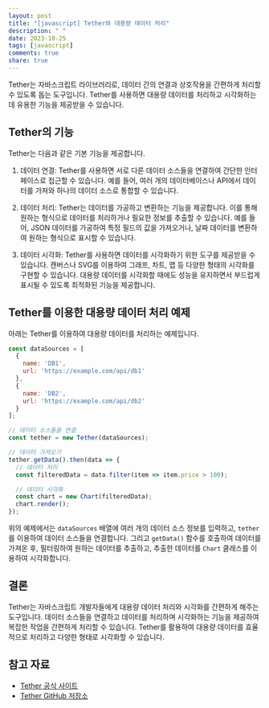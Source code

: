 ```yaml
---
layout: post
title: "[javascript] Tether와 대용량 데이터 처리"
description: " "
date: 2023-10-25
tags: [javascript]
comments: true
share: true
---
```


Tether는 자바스크립트 라이브러리로, 데이터 간의 연결과 상호작용을 간편하게 처리할 수 있도록 돕는 도구입니다. Tether를 사용하면 대용량 데이터를 처리하고 시각화하는 데 유용한 기능을 제공받을 수 있습니다.

## Tether의 기능

Tether는 다음과 같은 기본 기능을 제공합니다.

1. 데이터 연결: Tether를 사용하면 서로 다른 데이터 소스들을 연결하여 간단한 인터페이스로 접근할 수 있습니다. 예를 들어, 여러 개의 데이터베이스나 API에서 데이터를 가져와 하나의 데이터 소스로 통합할 수 있습니다.

2. 데이터 처리: Tether는 데이터를 가공하고 변환하는 기능을 제공합니다. 이를 통해 원하는 형식으로 데이터를 처리하거나 필요한 정보를 추출할 수 있습니다. 예를 들어, JSON 데이터를 가공하여 특정 필드의 값을 가져오거나, 날짜 데이터를 변환하여 원하는 형식으로 표시할 수 있습니다.

3. 데이터 시각화: Tether를 사용하면 데이터를 시각화하기 위한 도구를 제공받을 수 있습니다. 캔버스나 SVG를 이용하여 그래프, 차트, 맵 등 다양한 형태의 시각화를 구현할 수 있습니다. 대용량 데이터를 시각화할 때에도 성능을 유지하면서 부드럽게 표시될 수 있도록 최적화된 기능을 제공합니다.

## Tether를 이용한 대용량 데이터 처리 예제

아래는 Tether를 이용하여 대용량 데이터를 처리하는 예제입니다.

```javascript
const dataSources = [
  { 
    name: 'DB1', 
    url: 'https://example.com/api/db1' 
  },
  {
    name: 'DB2',
    url: 'https://example.com/api/db2'
  }
];

// 데이터 소스들을 연결
const tether = new Tether(dataSources);

// 데이터 가져오기
tether.getData().then(data => {
  // 데이터 처리
  const filteredData = data.filter(item => item.price > 100);

  // 데이터 시각화
  const chart = new Chart(filteredData);
  chart.render();
});
```

위의 예제에서는 `dataSources` 배열에 여러 개의 데이터 소스 정보를 입력하고, `tether`를 이용하여 데이터 소스들을 연결합니다. 그리고 `getData()` 함수를 호출하여 데이터를 가져온 후, 필터링하여 원하는 데이터를 추출하고, 추출한 데이터를 `Chart` 클래스를 이용하여 시각화합니다.

## 결론

Tether는 자바스크립트 개발자들에게 대용량 데이터 처리와 시각화를 간편하게 해주는 도구입니다. 데이터 소스들을 연결하고 데이터를 처리하며 시각화하는 기능을 제공하여 복잡한 작업을 간편하게 처리할 수 있습니다. Tether를 활용하여 대용량 데이터를 효율적으로 처리하고 다양한 형태로 시각화할 수 있습니다.

## 참고 자료

- [Tether 공식 사이트](https://example.com/tether)
- [Tether GitHub 저장소](https://github.com/example/tether)